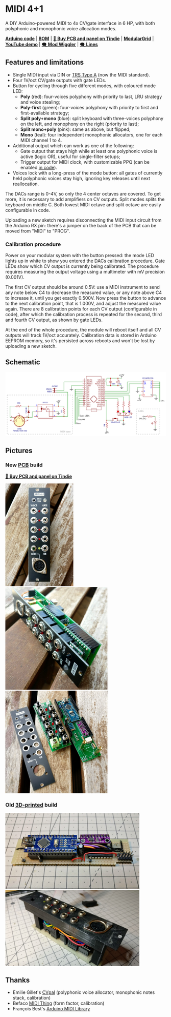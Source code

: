MIDI 4+1
========

A DIY Arduino-powered MIDI to 4x CV/gate interface in 6 HP, with both polyphonic and monophonic voice allocation modes.

**[Arduino code][1]** | **[BOM][2]** | [🛒 **Buy PCB and panel on Tindie**][7] | **[ModularGrid][6]** | **[YouTube demo][5]** | [🗨️ **Mod Wiggler**][3] | [🗨️ **Lines**][4]

[1]: midi4plus1.ino
[2]: midi4plus1-bom.csv
[3]: https://www.modwiggler.com/forum/viewtopic.php?t=231861
[4]: https://llllllll.co/t/midi-4-1-arduino-powered-polyphonic-and-monophonic-midi-to-4x-cv-gate-interface-in-6hp/32543
[5]: https://youtu.be/g9WwDo7eYi4
[6]: https://www.modulargrid.net/e/joeseggiola-midi-4-1
[7]: https://www.tindie.com/products/joeseggiola/midi-41-a-4x-cvgate-interface-pcb-panel/

Features and limitations
------------------------

* Single MIDI input via DIN or [TRS Type A](https://www.midi.org/midi-articles/trs-specification-adopted-and-released) (now the MIDI standard).
* Four 1V/oct CV/gate outputs with gate LEDs.
* Button for cycling through five different modes, with coloured mode LED:
   * **Poly** (red): four-voices polyphony with priority to last, LRU strategy and voice stealing;
   * **Poly-first** (green): four-voices polyphony with priority to first and first-available strategy;
   * **Split poly+mono** (blue): split keyboard with three-voices polyphony on the left, and monophony on the right (priority to last);
   * **Split mono+poly** (pink): same as above, but flipped;
   * **Mono** (teal): four independent monophonic allocators, one for each MIDI channel 1 to 4.
* Additional output which can work as one of the following:
   * Gate output that stays high while at least one polyphonic voice is active (logic OR), useful for single-filter setups;
   * Trigger output for MIDI clock, with customizable PPQ (can be enabled [in code](midi4plus1.ino#L23)).
* Voices lock with a long-press of the mode button: all gates of currently held polyphonic voices stay high, ignoring key releases until next reallocation.

The DACs range is 0-4V, so only the 4 center octaves are covered. To get more, it is necessary to add amplifiers 
on CV outputs. Split modes splits the keyboard on middle C. Both lowest MIDI octave and split octave are easily
configurable in code.

Uploading a new sketch requires disconnecting the MIDI input circuit from the Arduino RX pin: there's a jumper on the back of the PCB that can be moved from "MIDI" to "PROG".

### Calibration procedure

Power on your modular system with the button pressed: the mode LED lights up in white to show you entered the DACs calibration procedure. Gate LEDs show which CV output is currently being calibrated. The procedure requires measuring the output voltage using a multimeter with mV precision (0.001V).

The first CV output should be around 0.5V: use a MIDI instrument to send any note below C4 to decrease the measured value, or any note above C4 to increase it, until you get exactly 0.500V. Now press the button to advance to the next calibration point, that is 1.000V, and adjust the measured value again. There are 8 calibration points for each CV output (configurable in code), after which the calibration process is repeated for the second, third and fourth CV output, as shown by gate LEDs.

At the end of the whole procedure, the module will reboot itself and all CV outputs will track 1V/oct accurately. Calibration data is stored in Arduino EEPROM memory, so it's persisted across reboots and won't be lost by uploading a new sketch.

Schematic
---------

![](schematic.png)

Pictures
--------

### New [PCB](pcb/) build

[🛒 **Buy PCB and panel on Tindie**][7]

<img src="pictures/IMG_20210621_140800.jpg" height="320"> <img src="pictures/IMG_20210621_140903.jpg" width="320"> <img src="pictures/IMG_20210620_175313.jpg" width="320">

### Old [3D-printed](3d/) build

<img src="pictures/IMG_20200307_181436.jpg" width="420"> <img src="pictures/IMG_20200413_181507.jpg" width="420">

Thanks
------

- Emilie Gillet's [CVpal][10] (polyphonic voice allocator, monophonic notes stack, calibration)
- Befaco [MIDI Thing][11] (form factor, calibration)
- François Best's [Arduino MIDI Library][12]

[10]: https://github.com/pichenettes/cvpal
[11]: https://github.com/Befaco/midithing
[12]: https://github.com/FortySevenEffects/arduino_midi_library
